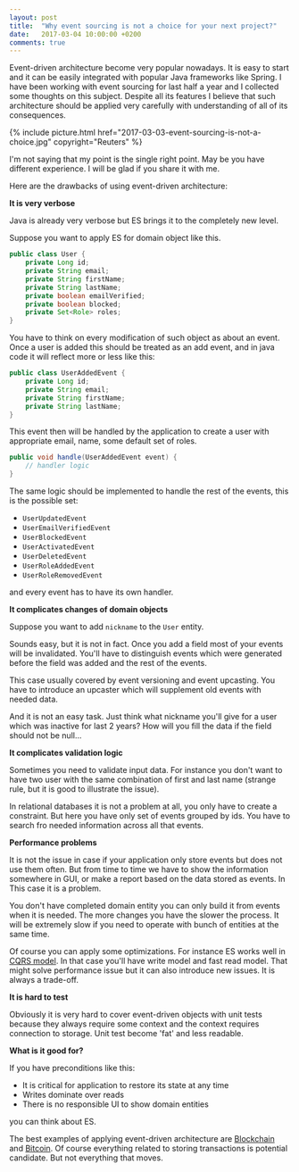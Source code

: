 ```yaml
---
layout: post
title:  "Why event sourcing is not a choice for your next project?"
date:   2017-03-04 10:00:00 +0200
comments: true
---
```

Event-driven architecture become very popular nowadays. It is
easy to start and it can be easily integrated with popular Java frameworks 
like Spring. I have been working with event sourcing for last half a year and 
I collected some thoughts on this subject. Despite all its features I believe 
that such architecture should be applied very carefully with understanding 
of all of its consequences. 

{% 
  include picture.html 
  href="2017-03-03-event-sourcing-is-not-a-choice.jpg" 
 copyright="Reuters"
%}

I'm not saying that my point is the single right point. May be you
have different experience. I will be glad if you share it with me.

Here are the drawbacks of using event-driven architecture:

**It is very verbose**

Java is already very verbose but ES brings it to the completely
new level. 

Suppose you want to apply ES for domain object like this.
```java
public class User {
    private Long id;
    private String email;
    private String firstName;
    private String lastName;
    private boolean emailVerified;
    private boolean blocked;
    private Set<Role> roles;
}
```
You have to think on every modification of such object as about an event.
Once a user is added this should be treated as an add event, and in java
code it will reflect more or less like this:
```java
public class UserAddedEvent {
    private Long id;
    private String email;
    private String firstName;
    private String lastName;
}
```
This event then will be handled by the application to create a user
with appropriate email, name, some default set of roles.

```java
public void handle(UserAddedEvent event) {
    // handler logic
}
```
The same logic should be implemented to handle the rest of the events, 
this is the possible set:

* `UserUpdatedEvent`
* `UserEmailVerifiedEvent`
* `UserBlockedEvent`
* `UserActivatedEvent`
* `UserDeletedEvent`
* `UserRoleAddedEvent`
* `UserRoleRemovedEvent`

and every event has to have its own handler.

**It complicates changes of domain objects**

Suppose you want to add `nickname` to the `User` entity.

Sounds easy, but it is not in fact. Once you add a field most of your
events will be invalidated. You'll have to distinguish events which 
were generated before the field was added and the rest of the events.

This case usually covered by event versioning and event upcasting. You 
have to introduce an upcaster which will supplement old events with 
needed data. 

And it is not an easy task. Just think what nickname you'll give for
a user which was inactive for last 2 years? How will you fill the data if
the field should not be null...

**It complicates validation logic**

Sometimes you need to validate input data. For instance you don't want
to have two user with the same combination of first and last name (strange
rule, but it is good to illustrate the issue).

In relational databases it is not a problem at all, you only have to create 
a constraint. But here you have only set of events grouped by ids. You have
to search fro needed information across all that events.

**Performance problems**

It is not the issue in case if your application only store events but 
does not use them often. But from time to time we have to show the information
somewhere in GUI, or make a report based on the data stored as events. In
This case it is a problem.

You don't have completed domain entity you can only build it from events 
when it is needed. The more changes you have the slower the process. It will 
be extremely slow if you need to operate with bunch of entities at the 
same time. 

Of course you can apply some optimizations. For instance ES works 
well in [CQRS model](https://martinfowler.com/bliki/CQRS.html). In that case
you'll have write model and fast read model. That might solve performance issue
but it can also introduce new issues. It is always a trade-off. 

**It is hard to test**

Obviously it is very hard to cover event-driven objects with unit tests because
they always require some context and the context requires connection to storage.
Unit test become 'fat' and less readable.


**What is it good for?**

If you have preconditions like this:
* It is critical for application to restore its state at any time
* Writes dominate over reads
* There is no responsible UI to show domain entities

you can think about ES.

The best examples of applying event-driven architecture are 
[Blockchain](https://en.wikipedia.org/wiki/Blockchain_(database)) and 
[Bitcoin](https://en.wikipedia.org/wiki/Bitcoin). Of course everything
related to storing transactions is potential candidate. But not everything
that moves.
